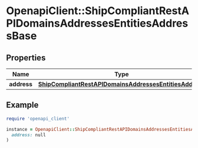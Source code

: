 # OpenapiClient::ShipCompliantRestAPIDomainsAddressesEntitiesAddressBase

## Properties

| Name | Type | Description | Notes |
| ---- | ---- | ----------- | ----- |
| **address** | [**ShipCompliantRestAPIDomainsAddressesEntitiesAddress**](ShipCompliantRestAPIDomainsAddressesEntitiesAddress.md) |  |  |

## Example

```ruby
require 'openapi_client'

instance = OpenapiClient::ShipCompliantRestAPIDomainsAddressesEntitiesAddressBase.new(
  address: null
)
```

